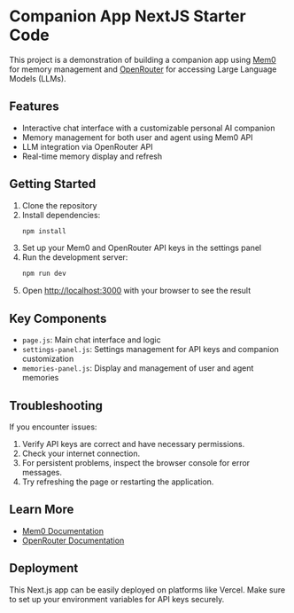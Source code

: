 # Companion App NextJS Starter Code

This project is a demonstration of building a companion app using [Mem0](https://mem0.dev/home-ncs) for memory management and [OpenRouter](https://openrouter.ai/) for accessing Large Language Models (LLMs).

## Features

- Interactive chat interface with a customizable personal AI companion
- Memory management for both user and agent using Mem0 API
- LLM integration via OpenRouter API
- Real-time memory display and refresh

## Getting Started

1. Clone the repository
2. Install dependencies:
   ```bash
   npm install
   ```
3. Set up your Mem0 and OpenRouter API keys in the settings panel
4. Run the development server:
   ```bash
   npm run dev
   ```
5. Open [http://localhost:3000](http://localhost:3000) with your browser to see the result

## Key Components

- `page.js`: Main chat interface and logic
- `settings-panel.js`: Settings management for API keys and companion customization
- `memories-panel.js`: Display and management of user and agent memories

## Troubleshooting

If you encounter issues:

1. Verify API keys are correct and have necessary permissions.
2. Check your internet connection.
3. For persistent problems, inspect the browser console for error messages.
4. Try refreshing the page or restarting the application.

## Learn More

- [Mem0 Documentation](https://mem0.dev/docs-ncs)
- [OpenRouter Documentation](https://openrouter.ai/docs)

## Deployment

This Next.js app can be easily deployed on platforms like Vercel. Make sure to set up your environment variables for API keys securely.
